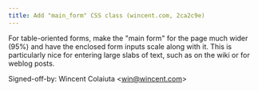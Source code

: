 ```yaml
---
title: Add "main_form" CSS class (wincent.com, 2ca2c9e)
---
```


For table-oriented forms, make the "main form" for the page much wider (95%) and have the enclosed form inputs scale along with it. This is particularly nice for entering large slabs of text, such as on the wiki or for weblog posts.

Signed-off-by: Wincent Colaiuta &lt;win@wincent.com&gt;
